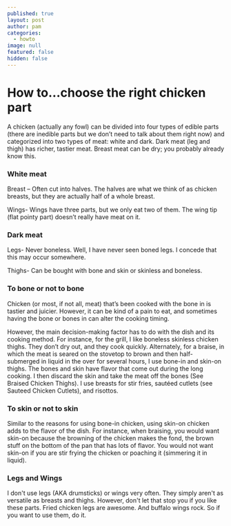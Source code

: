 ```yaml
---
published: true
layout: post
author: pam
categories:
  - howto
image: null
featured: false
hidden: false
---
```

# How to…choose the right chicken part

A chicken (actually any fowl) can be divided into four types of edible parts (there are inedible parts but we don’t need to talk about them right now) and categorized into two types of meat: white and dark. Dark meat (leg and thigh) has richer, tastier meat.  Breast meat can be dry; you probably already know this.

### White meat

Breast – Often cut into halves. The halves are what we think of as chicken breasts, but they are actually half of a whole breast.

Wings- Wings have three parts, but we only eat two of them. The wing tip (flat pointy part) doesn’t really have meat on it. 

### Dark meat

Legs- Never boneless. Well, I have never seen boned legs.  I concede that this may occur somewhere.

Thighs- Can be bought with bone and skin or skinless and boneless.


### To bone or not to bone

Chicken (or most, if not all, meat) that’s been cooked with the bone in is tastier and juicier.  However, it can be kind of a pain to eat, and sometimes having the bone or bones in can alter the cooking timing.

However, the main decision-making factor has to do with the dish and its cooking method.  For instance, for the grill, I like boneless skinless chicken thighs.  They don’t dry out, and they cook quickly. Alternately, for a braise, in which the meat is seared on the stovetop to brown and then half-submerged in liquid in the over for several hours, I use bone-in and skin-on thighs.  The bones and skin have flavor that come out during the long cooking. I then discard the skin and take the meat off the bones (See Braised Chicken Thighs).  I use breasts for stir fries, sautéed cutlets (see Sauteed Chicken Cutlets), and risottos.

### To skin or not to skin

Similar to the reasons for using bone-in chicken, using skin-on chicken adds to the flavor of the dish.  For instance, when braising, you would want skin-on because the browning of the chicken makes the fond, the brown stuff on the bottom of the pan that has lots of flavor.  You would not want skin-on if you are stir frying the chicken or poaching it (simmering it in liquid).

### Legs and Wings

I don't use legs (AKA drumsticks) or wings very often.  They simply aren't as versatile as breasts and thighs.  However, don't let that stop you if you like these parts. Fried chicken legs are awesome.  And buffalo wings rock. So if you want to use them, do it.

